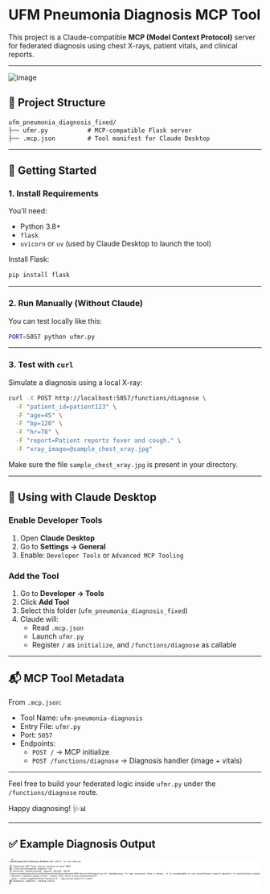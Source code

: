 # UFM Pneumonia Diagnosis MCP Tool

This project is a Claude-compatible **MCP (Model Context Protocol)** server for federated diagnosis using chest X-rays, patient vitals, and clinical reports.

---
![image](https://github.com/user-attachments/assets/e8fee96e-0552-432d-aa51-6700161b3797)



## 📁 Project Structure

```
ufm_pneumonia_diagnosis_fixed/
├── ufmr.py           # MCP-compatible Flask server
├── .mcp.json         # Tool manifest for Claude Desktop
```

---

## 🚀 Getting Started

### 1. Install Requirements

You’ll need:
- Python 3.8+
- `flask`
- `uvicorn` or `uv` (used by Claude Desktop to launch the tool)

Install Flask:
```bash
pip install flask
```

---

### 2. Run Manually (Without Claude)

You can test locally like this:

```bash
PORT=5057 python ufmr.py
```

---

### 3. Test with `curl`

Simulate a diagnosis using a local X-ray:

```bash
curl -X POST http://localhost:5057/functions/diagnose \
  -F "patient_id=patient123" \
  -F "age=45" \
  -F "bp=120" \
  -F "hr=78" \
  -F "report=Patient reports fever and cough." \
  -F "xray_image=@sample_chest_xray.jpg"
```

Make sure the file `sample_chest_xray.jpg` is present in your directory.

---

## 🧪 Using with Claude Desktop

### Enable Developer Tools

1. Open **Claude Desktop**
2. Go to **Settings → General**
3. Enable: `Developer Tools` or `Advanced MCP Tooling`

### Add the Tool

1. Go to **Developer → Tools**
2. Click **Add Tool**
3. Select this folder (`ufm_pneumonia_diagnosis_fixed`)
4. Claude will:
   - Read `.mcp.json`
   - Launch `ufmr.py`
   - Register `/` as `initialize`, and `/functions/diagnose` as callable

---

## 📬 MCP Tool Metadata

From `.mcp.json`:
- Tool Name: `ufm-pneumonia-diagnosis`
- Entry File: `ufmr.py`
- Port: `5057`
- Endpoints:
  - `POST /` → MCP initialize
  - `POST /functions/diagnose` → Diagnosis handler (image + vitals)

---

Feel free to build your federated logic inside `ufmr.py` under the `/functions/diagnose` route.

Happy diagnosing! 🩺📊


---

## ✅ Example Diagnosis Output

![Terminal Diagnosis Output](./readme.png)
